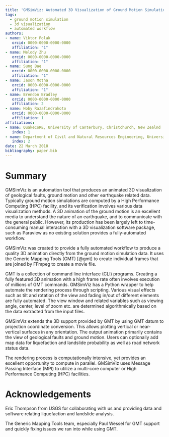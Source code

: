 ```yaml
---
title: 'GMSimViz: Automated 3D Visualization of Ground Motion Simulation with Generic Mapping Tools (GMT)'
tags:
  - ground motion simulation
  - 3d visualization
  - automated workflow
authors:
- name: Viktor Polak
   orcid: 0000-0000-0000-0000
   affiliation: "1"
- name: Melody Zhu
   orcid: 0000-0000-0000-0000
   affiliation: "1"
- name: Sung Bae
   orcid: 0000-0000-0000-0000
   affiliation: "1"
- name: Jason Motha
   orcid: 0000-0000-0000-0000
   affiliation: "1"
- name: Brendon Bradley
   orcid: 0000-0000-0000-0000
   affiliation: 2
- name: Hoby Razafindrakoto
   orcid: 0000-0000-0000-0000
   affiliation: 1
affiliations:
- name: QuakeCoRE, University of Canterbury, Christchurch, New Zealnd
   index: 1
- name: Department of Civil and Natural Resources Engineering, University of Canterbury, Christchurch, New Zealand
   index: 2
date: 22 March 2018
bibliography: paper.bib
---
```


# Summary
GMSimViz is an automation tool that produces an animated 3D visualization of geological faults, ground motion and other earthquake related data. Typically ground motion simulations are computed by a High Performance Computing (HPC) facility, and its verification involves various data visualization methods.
A 3D animation of the ground motion is an excellent media to understand the nature of an earthquake, and to communicate with the general public. However, its production has been largely left to time-consuming manual interaction with a 3D visualization software package, such as Paraview as no existing solution provides a fully-automated workflow.

GMSimViz was created to provide a fully automated workflow to produce a quality 3D animation directly from the ground motion simulation data. It uses the Generic Mapping Tools (GMT) [@gmt]  to create individual frames that are joined by FFmpeg to create a movie file.

GMT is a collection of command line interface (CLI) programs. Creating a fully featured 3D animation with a high frame rate often involves execution of millions of GMT commands. GMSimViz has a Python wrapper to help automate the rendering process through scripting. Various visual effects such as tilt and rotation of the view and fading in/out of different elements are fully automated. The view window and related variables such as viewing angle, center, level of zoom etc. are determined algorithmically based on the data extracted from the input files.

GMSimViz extends the 3D support provided by GMT by using GMT datum to projection coordinate conversion. This allows plotting vertical or near-vertical surfaces in any orientation.
The output animation primarily contains the view of geological faults and ground motion. Users can optionally add map data for liquefaction and landslide probability as well as road network status data.

The rendering process is computationally intensive, yet provides an excellent opportunity to compute in parallel. GMSimViz uses Message Passing Interface (MPI) to utilize a multi-core computer or High Performance Computing (HPC) facilities.

# Acknowledgements
Eric Thompson from USGS for collaborating with us and providing data and software relating liquefaction and landslide analysis.

The Generic Mapping Tools team, especially Paul Wessel for GMT support and quickly fixing issues we ran into while using GMT.
